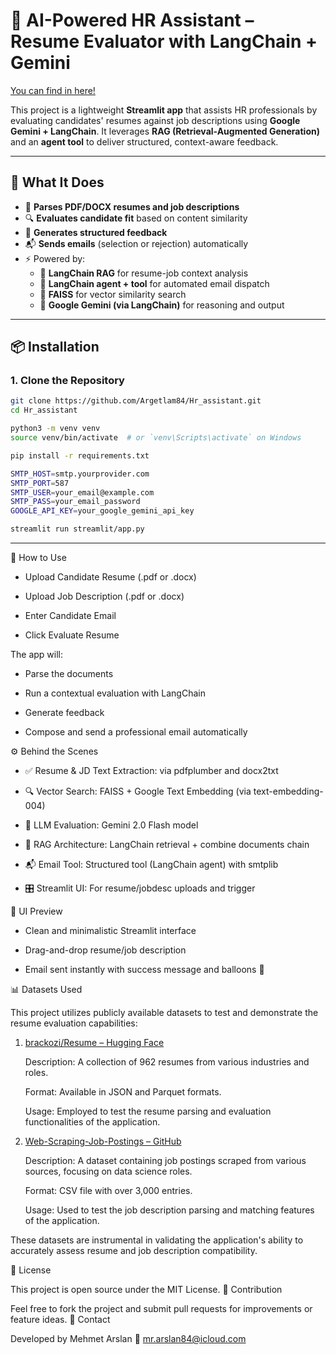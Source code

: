 # 🤖 AI-Powered HR Assistant – Resume Evaluator with LangChain + Gemini

<a href="https://hr-assitant.onrender.com/">You can find in here!</a>

This project is a lightweight **Streamlit app** that assists HR professionals by evaluating candidates' resumes against job descriptions using **Google Gemini + LangChain**. It leverages **RAG (Retrieval-Augmented Generation)** and an **agent tool** to deliver structured, context-aware feedback.

---

## 🧠 What It Does

- 📄 **Parses PDF/DOCX resumes and job descriptions**
- 🔍 **Evaluates candidate fit** based on content similarity
- 🧾 **Generates structured feedback**
- 📬 **Sends emails** (selection or rejection) automatically
- ⚡ Powered by:
  - 🧠 **LangChain RAG** for resume-job context analysis
  - 🧰 **LangChain agent + tool** for automated email dispatch
  - 🔎 **FAISS** for vector similarity search
  - 🤖 **Google Gemini (via LangChain)** for reasoning and output

---

## 📦 Installation

### 1. Clone the Repository

```bash
git clone https://github.com/Argetlam84/Hr_assistant.git
cd Hr_assistant

python3 -m venv venv
source venv/bin/activate  # or `venv\Scripts\activate` on Windows

pip install -r requirements.txt

SMTP_HOST=smtp.yourprovider.com
SMTP_PORT=587
SMTP_USER=your_email@example.com
SMTP_PASS=your_email_password
GOOGLE_API_KEY=your_google_gemini_api_key

streamlit run streamlit/app.py
```

---

📁 How to Use

- Upload Candidate Resume (.pdf or .docx)

- Upload Job Description (.pdf or .docx)

- Enter Candidate Email

- Click Evaluate Resume

The app will:

- Parse the documents

- Run a contextual evaluation with LangChain

- Generate feedback

- Compose and send a professional email automatically

⚙️ Behind the Scenes

- ✅ Resume & JD Text Extraction: via pdfplumber and docx2txt

- 🔍 Vector Search: FAISS + Google Text Embedding (via text-embedding-004)

- 🧠 LLM Evaluation: Gemini 2.0 Flash model

- 📡 RAG Architecture: LangChain retrieval + combine documents chain

- 📬 Email Tool: Structured tool (LangChain agent) with smtplib

- 🎛️ Streamlit UI: For resume/jobdesc uploads and trigger

📸 UI Preview

- Clean and minimalistic Streamlit interface

- Drag-and-drop resume/job description

- Email sent instantly with success message and balloons 🎈

📊 Datasets Used

This project utilizes publicly available datasets to test and demonstrate the resume evaluation capabilities:
1. <a href="https://huggingface.co/datasets/brackozi/Resume#:~:text=Skills%20,Ernst">brackozi/Resume – Hugging Face</a> 

    Description: A collection of 962 resumes from various industries and roles.

    Format: Available in JSON and Parquet formats.

    Usage: Employed to test the resume parsing and evaluation functionalities of the application.

2. <a href="https://github.com/r7mvee/Web-Scraping-Job-Postings/blob/master/%5Bscrape2%5D.csv">Web-Scraping-Job-Postings – GitHub</a>

    Description: A dataset containing job postings scraped from various sources, focusing on data science roles.

    Format: CSV file with over 3,000 entries.

    Usage: Used to test the job description parsing and matching features of the application.

These datasets are instrumental in validating the application's ability to accurately assess resume and job description compatibility.

📜 License

This project is open source under the MIT License.
🤝 Contribution

Feel free to fork the project and submit pull requests for improvements or feature ideas.
👋 Contact


Developed by Mehmet Arslan
📧 mr.arslan84@icloud.com
